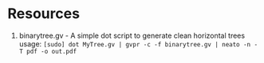 # Resources

1. binarytree.gv - A simple dot script to generate clean horizontal trees usage: `[sudo] dot MyTree.gv | gvpr -c -f binarytree.gv | neato -n -T pdf -o out.pdf`